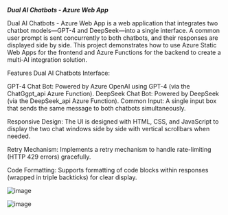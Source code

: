 ***Dual AI Chatbots - Azure Web App***



Dual AI Chatbots - Azure Web App is a web application that integrates two chatbot models—GPT-4 and DeepSeek—into a single interface. A common user prompt is sent concurrently to both chatbots, and their responses are displayed side by side. This project demonstrates how to use Azure Static Web Apps for the frontend and Azure Functions for the backend to create a multi-AI integration solution.



Features
Dual AI Chatbots Interface:

GPT-4 Chat Bot: Powered by Azure OpenAI using GPT-4 (via the ChatGgpt_api Azure Function).
DeepSeek Chat Bot: Powered by DeepSeek (via the DeepSeek_api Azure Function).
Common Input:
A single input box that sends the same message to both chatbots simultaneously.

Responsive Design:
The UI is designed with HTML, CSS, and JavaScript to display the two chat windows side by side with vertical scrollbars when needed.

Retry Mechanism:
Implements a retry mechanism to handle rate-limiting (HTTP 429 errors) gracefully.

Code Formatting:
Supports formatting of code blocks within responses (wrapped in triple backticks) for clear display.

 
![image](https://github.com/user-attachments/assets/d109da56-6291-4ab6-8956-0ed6f246de6f)


![image](https://github.com/user-attachments/assets/cdc312fc-43cd-4fd0-8fc9-2c482c195942)
